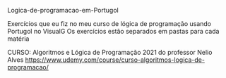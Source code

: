 Logica-de-programacao-em-Portugol

Exercícios que eu fiz no meu curso de lógica de programação usando Portugol no VisualG
Os exercícios estão separados em pastas para cada matéria



CURSO: Algoritmos e Lógica de Programação 2021 do professor Nelio Alves https://www.udemy.com/course/curso-algoritmos-logica-de-programacao/
